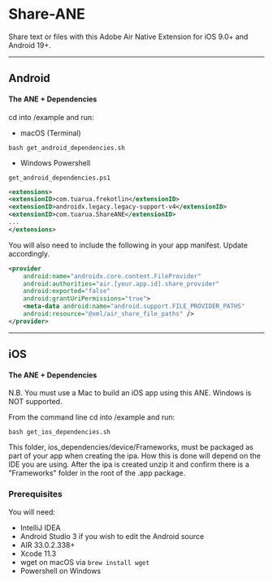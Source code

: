 # Share-ANE

Share text or files with this Adobe Air Native Extension for iOS 9.0+ and Android 19+.    

-------------

## Android

#### The ANE + Dependencies

cd into /example and run:
- macOS (Terminal)
```shell
bash get_android_dependencies.sh
```
- Windows Powershell
```shell
get_android_dependencies.ps1
```

```xml
<extensions>
<extensionID>com.tuarua.frekotlin</extensionID>
<extensionID>androidx.legacy.legacy-support-v4</extensionID>
<extensionID>com.tuarua.ShareANE</extensionID>
...
</extensions>
```

You will also need to include the following in your app manifest. Update accordingly.

```xml
<provider
    android:name="androidx.core.content.FileProvider"
    android:authorities="air.[your.app.id].share_provider"
    android:exported="false"
    android:grantUriPermissions="true">
    <meta-data android:name="android.support.FILE_PROVIDER_PATHS" 
    android:resource="@xml/air_share_file_paths" />
</provider>
```

-------------

## iOS

#### The ANE + Dependencies

N.B. You must use a Mac to build an iOS app using this ANE. Windows is NOT supported.

From the command line cd into /example and run:

```shell
bash get_ios_dependencies.sh
```

This folder, ios_dependencies/device/Frameworks, must be packaged as part of your app when creating the ipa. How this is done will depend on the IDE you are using.
After the ipa is created unzip it and confirm there is a "Frameworks" folder in the root of the .app package.   

### Prerequisites

You will need:

- IntelliJ IDEA
- Android Studio 3 if you wish to edit the Android source
- AIR 33.0.2.338+
- Xcode 11.3
- wget on macOS via `brew install wget`
- Powershell on Windows
